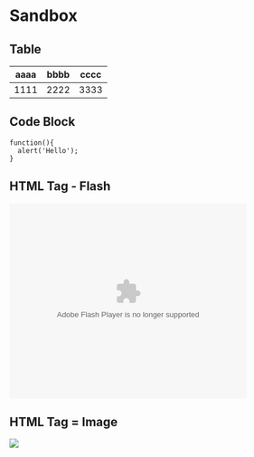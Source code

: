 Sandbox
===

## Table

| aaaa | bbbb | cccc |
| ---- | ---- | ---- |
| 1111 | 2222 | 3333 |

## Code Block

```
function(){
  alert('Hello');
}
```

## HTML Tag - Flash 

<embed width="420" height="345" src="http://youtube.googleapis.com/v/QdHGTfH_WGg&hd=1" type="application/x-shockwave-flash"></embed> 

## HTML Tag = Image

<img src="https://portal.micloud.tw/images/logo.png"/>
